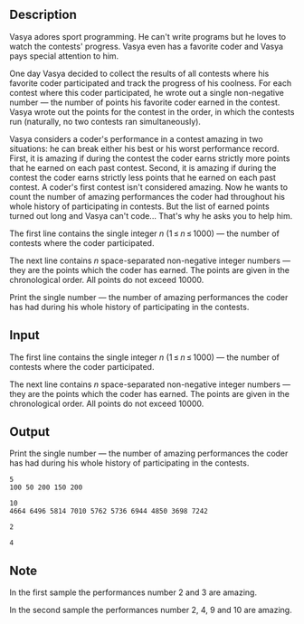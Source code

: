 ## Description

<div><p>Vasya adores sport programming. He can't write programs but he loves to watch the contests' progress. Vasya even has a favorite coder and Vasya pays special attention to him.</p><p>One day Vasya decided to collect the results of all contests where his favorite coder participated and track the progress of his coolness. For each contest where this coder participated, he wrote out a single non-negative number — the number of points his favorite coder earned in the contest. Vasya wrote out the points for the contest in the order, in which the contests run (naturally, no two contests ran simultaneously).</p><p>Vasya considers a coder's performance in a contest <span class="tex-font-style-it">amazing</span> in two situations: he can break either his best or his worst performance record. First, it is amazing if during the contest the coder earns strictly <span class="tex-font-style-bf">more</span> points that he earned on each past contest. Second, it is amazing if during the contest the coder earns strictly <span class="tex-font-style-bf">less</span> points that he earned on each past contest. A coder's first contest isn't considered amazing. Now he wants to count the number of amazing performances the coder had throughout his whole history of participating in contests. But the list of earned points turned out long and Vasya can't code... That's why he asks you to help him.</p></div><div class="input-specification"><p>The first line contains the single integer <span class="tex-span"><i>n</i></span> (<span class="tex-span">1 ≤ <i>n</i> ≤ 1000</span>) — the number of contests where the coder participated.</p><p>The next line contains <span class="tex-span"><i>n</i></span> space-separated non-negative integer numbers — they are the points which the coder has earned. The points are given in the chronological order. All points do not exceed <span class="tex-span">10000</span>.</p></div><div class="output-specification"><p>Print the single number — the number of amazing performances the coder has had during his whole history of participating in the contests.</p></div>

## Input

<p>The first line contains the single integer <span class="tex-span"><i>n</i></span> (<span class="tex-span">1 ≤ <i>n</i> ≤ 1000</span>) — the number of contests where the coder participated.</p><p>The next line contains <span class="tex-span"><i>n</i></span> space-separated non-negative integer numbers — they are the points which the coder has earned. The points are given in the chronological order. All points do not exceed <span class="tex-span">10000</span>.</p>

## Output

<p>Print the single number — the number of amazing performances the coder has had during his whole history of participating in the contests.</p>





```input1
5
100 50 200 150 200

```




```input2
10
4664 6496 5814 7010 5762 5736 6944 4850 3698 7242

```




```output1
2

```




```output2
4

```



## Note

<p>In the first sample the performances number 2 and 3 are amazing.</p><p>In the second sample the performances number 2, 4, 9 and 10 are amazing.</p>
